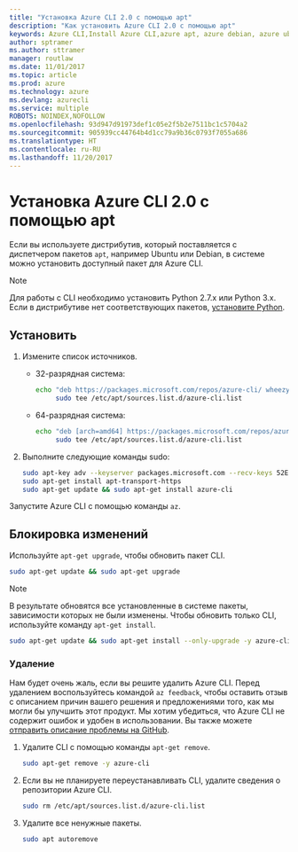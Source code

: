 ```yaml
---
title: "Установка Azure CLI 2.0 с помощью apt"
description: "Как установить Azure CLI 2.0 с помощью apt"
keywords: Azure CLI,Install Azure CLI,azure apt, azure debian, azure ubuntu
author: sptramer
ms.author: sttramer
manager: routlaw
ms.date: 11/01/2017
ms.topic: article
ms.prod: azure
ms.technology: azure
ms.devlang: azurecli
ms.service: multiple
ROBOTS: NOINDEX,NOFOLLOW
ms.openlocfilehash: 93d947d91973def1c05e2f5b2e7511bc1c5704a2
ms.sourcegitcommit: 905939cc44764b4d1cc79a9b36c0793f7055a686
ms.translationtype: HT
ms.contentlocale: ru-RU
ms.lasthandoff: 11/20/2017
---
```

# <a name="install-azure-cli-20-with-apt"></a>Установка Azure CLI 2.0 с помощью apt

Если вы используете дистрибутив, который поставляется с диспетчером пакетов `apt`, например Ubuntu или Debian, в системе можно установить доступный пакет для Azure CLI.

> [!NOTE]
> Для работы с CLI необходимо установить Python 2.7.x или Python 3.x. Если в дистрибутиве нет соответствующих пакетов, [установите Python](https://www.python.org/downloads/).

## <a name="install"></a>Установить

1. Измените список источников.
 
   - 32-разрядная система:

     ```bash
     echo "deb https://packages.microsoft.com/repos/azure-cli/ wheezy main" | \
          sudo tee /etc/apt/sources.list.d/azure-cli.list
     ```

   - 64-разрядная система:

     ```bash
     echo "deb [arch=amd64] https://packages.microsoft.com/repos/azure-cli/ wheezy main" | \
          sudo tee /etc/apt/sources.list.d/azure-cli.list
     ```

2. Выполните следующие команды sudo:

   ```bash
   sudo apt-key adv --keyserver packages.microsoft.com --recv-keys 52E16F86FEE04B979B07E28DB02C46DF417A0893
   sudo apt-get install apt-transport-https
   sudo apt-get update && sudo apt-get install azure-cli
   ```

Запустите Azure CLI с помощью команды `az`.

## <a name="update"></a>Блокировка изменений

Используйте `apt-get upgrade`, чтобы обновить пакет CLI.

   ```bash
   sudo apt-get update && sudo apt-get upgrade
   ```

> [!NOTE]
> В результате обновятся все установленные в системе пакеты, зависимости которых не были изменены.
> Чтобы обновить только CLI, используйте команду `apt-get install`.
> ```bash
> sudo apt-get update && sudo apt-get install --only-upgrade -y azure-cli
> ```

### <a name="uninstall"></a>Удаление

Нам будет очень жаль, если вы решите удалить Azure CLI. Перед удалением воспользуйтесь командой `az feedback`, чтобы оставить отзыв с описанием причин вашего решения и предложениями того, как мы могли бы улучшить этот продукт. Мы хотим убедиться, что Azure CLI не содержит ошибок и удобен в использовании. Вы также можете [отправить описание проблемы на GitHub](https://github.com/Azure/azure-cli/issues).

1. Удалите CLI с помощью команды `apt-get remove`.

    ```bash
    sudo apt-get remove -y azure-cli
    ```

2. Если вы не планируете переустанавливать CLI, удалите сведения о репозитории Azure CLI.

   ```bash
   sudo rm /etc/apt/sources.list.d/azure-cli.list
   ```

3. Удалите все ненужные пакеты.

   ```bash
   sudo apt autoremove
   ```
